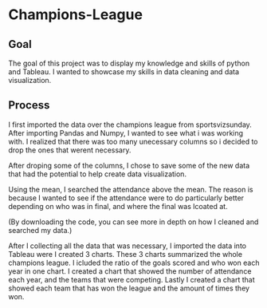 # Champions-League

## Goal
The goal of this project was to display my knowledge and skills of python and Tableau. I wanted to showcase my skills in data cleaning and data visualization.

## Process
I first imported the data over the champions league from sportsvizsunday. After importing Pandas and Numpy, I wanted to see what i was working with. I realized that there was too many unecessary columns so i decided to drop the ones that werent necessary. 

After droping some of the columns, I chose to save some of the new data that had the potential to help create data visualization.

Using the mean, I searched the attendance above the mean. The reason is because I wanted to see if the attendance were to do particularly better depending on who was in final, and where the final was lcoated at.

(By downloading the code, you can see more in depth on how I cleaned and searched my data.)

After I collecting all the data that was necessary, I imported the data into Tableau were I created 3 charts. These 3 charts summarized the whole champions league. I icluded the ratio of the goals scored and who won each year in one chart. I created a chart that showed the number of attendance each year, and the teams that were competing. Lastly I created a chart that showed each team that has won the league and the amount of times they won.
